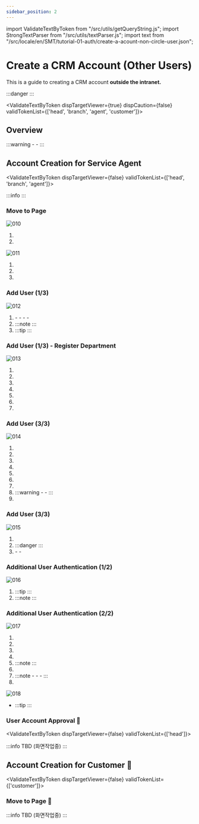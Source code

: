 ```yaml
---
sidebar_position: 2
---
```


import ValidateTextByToken from "/src/utils/getQueryString.js";
import StrongTextParser from "/src/utils/textParser.js";
import text from "/src/locale/en/SMT/tutorial-01-auth/create-a-acount-non-circle-user.json";

# Create a CRM Account (Other Users)

<!-- 메뉴단에서 번역이 안되므로 여기 하드코딩해야 함 #가 달린 헤더와 함께 -->
This is a guide to creating a CRM account **outside the intranet.**

:::danger
<StrongTextParser text={text.warning} />
:::

<ValidateTextByToken dispTargetViewer={true} dispCaution={false} validTokenList={['head', 'branch', 'agent', 'customer']}>

## Overview

<StrongTextParser text={text.overview01} />
:::warning 
   - <StrongTextParser text={text.overview02} />
   - <StrongTextParser text={text.overview03} />
:::

</ValidateTextByToken>



## Account Creation for Service Agent

<ValidateTextByToken dispTargetViewer={false} validTokenList={['head', 'branch', 'agent']}>

:::info
<StrongTextParser text={text.createAgentAccount01} />
:::

### Move to Page

![010](./img/010.png)

1. <StrongTextParser text={text.createAgentAccount02} />
2. <StrongTextParser text={text.createAgentAccount03} />

![011](./img/011.png)

1. <StrongTextParser text={text.createAgentAccount04} />
2. <StrongTextParser text={text.createAgentAccount05} />
3. <StrongTextParser text={text.createAgentAccount06} />

### Add User (1/3)

![012](./img/012.png)

1. <StrongTextParser text={text.step1AddUser01} />
   - <StrongTextParser text={text.step1AddUser02} />
   - <StrongTextParser text={text.step1AddUser03} />
   - <StrongTextParser text={text.step1AddUser04} />
   - <StrongTextParser text={text.step1AddUser05} />
2. <StrongTextParser text={text.step1AddUser06} />
   :::note
   <StrongTextParser text={text.step1AddUser07} />
   :::
3. <StrongTextParser text={text.step1AddUser08} />
   :::tip
   <StrongTextParser text={text.step1AddUser09} />
   :::

### Add User (1/3) - Register Department

![013](./img/013.png)

1. <StrongTextParser text={text.step1AddDept01} />
1. <StrongTextParser text={text.step1AddDept02} />
1. <StrongTextParser text={text.step1AddDept03} />
1. <StrongTextParser text={text.step1AddDept04} />
1. <StrongTextParser text={text.step1AddDept05} />
1. <StrongTextParser text={text.step1AddDept06} />
1. <StrongTextParser text={text.step1AddDept07} />

### Add User (3/3)

![014](./img/014.png)

1. <StrongTextParser text={text.step2AddUser01} />
1. <StrongTextParser text={text.step2AddUser02} />
1. <StrongTextParser text={text.step2AddUser03} />
1. <StrongTextParser text={text.step2AddUser04} />
1. <StrongTextParser text={text.step2AddUser05} />
1. <StrongTextParser text={text.step2AddUser06} />
1. <StrongTextParser text={text.step2AddUser07} />
1. <StrongTextParser text={text.step2AddUser08} />
   :::warning
      - <StrongTextParser text={text.step2AddUser09} />
      - <StrongTextParser text={text.step2AddUser10} />
   :::
1. <StrongTextParser text={text.step2AddUser11} />

### Add User (3/3)

![015](./img/015.png)

1. <StrongTextParser text={text.step3AddUser01} />
1. <StrongTextParser text={text.step3AddUser02} />
   :::danger
   <StrongTextParser text={text.step3AddUser03} />
   :::
1. <StrongTextParser text={text.step3AddUser04} />
   - <StrongTextParser text={text.step3AddUser05} />
   - <StrongTextParser text={text.step3AddUser06} />

### Additional User Authentication (1/2)

![016](./img/016.png)

1. <StrongTextParser text={text.step1AdditionalAuth01} />
   :::tip
   <StrongTextParser text={text.step1AdditionalAuth02} />
   :::
1. <StrongTextParser text={text.step1AdditionalAuth03} />
   :::note
   <StrongTextParser text={text.step1AdditionalAuth04} />
   :::

### Additional User Authentication (2/2)

![017](./img/017.png)

1. <StrongTextParser text={text.step2AdditionalAuth01} />
1. <StrongTextParser text={text.step2AdditionalAuth02} />
1. <StrongTextParser text={text.step2AdditionalAuth03} />
1. <StrongTextParser text={text.step2AdditionalAuth04} />
1. <StrongTextParser text={text.step2AdditionalAuth05} />
   :::note
   <StrongTextParser text={text.step2AdditionalAuth06} />
   :::
1. <StrongTextParser text={text.step2AdditionalAuth07} />
1. <StrongTextParser text={text.step2AdditionalAuth08} />
   :::note
   - <StrongTextParser text={text.step2AdditionalAuth09} />
   - <StrongTextParser text={text.step2AdditionalAuth10} />
   - <StrongTextParser text={text.step2AdditionalAuth11} />
   :::
1. <StrongTextParser text={text.step2AdditionalAuth12} />

![018](./img/018.png)

- <StrongTextParser text={text.finalConfirm01} />
   :::tip
   <StrongTextParser text={text.finalConfirm02} />
   :::

</ValidateTextByToken>

### User Account Approval 🚧

<ValidateTextByToken dispTargetViewer={false} validTokenList={['head']}>

:::info
TBD (화면작업중)
:::

</ValidateTextByToken>



## Account Creation for Customer 🚧

<ValidateTextByToken dispTargetViewer={false} validTokenList={['customer']}>

### Move to Page 🚧

:::info
TBD (화면작업중)
:::

</ValidateTextByToken>